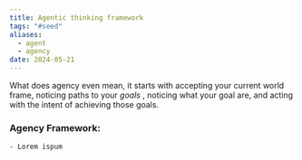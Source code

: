 ```yaml
---
title: Agentic thinking framework
tags: "#seed"
aliases:
  - agent
  - agency
date: 2024-05-21
---
```

What does agency even mean, it starts with accepting your current world frame, noticing paths to your *goals* , noticing what your goal are, and acting with the intent of achieving those goals. 

### Agency Framework: 
    - Lorem ispum


